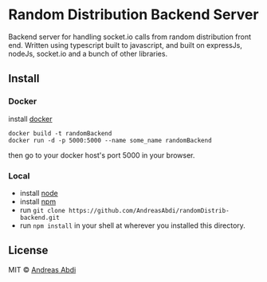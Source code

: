 # Random Distribution Backend Server

Backend server for handling socket.io calls from random distribution front end.
Written using typescript built to javascript,
and built on expressJs, nodeJs, socket.io and a bunch of other libraries.

## Install

### Docker

install [docker](https://www.docker.com/)

```code
docker build -t randomBackend
docker run -d -p 5000:5000 --name some_name randomBackend
```

then go to your docker host's port 5000 in your browser.

### Local
- install [node](https://nodejs.org/en/)
- install [npm](https://www.npmjs.com/)
- run `git clone https://github.com/AndreasAbdi/randomDistrib-backend.git`
- run `npm install` in your shell at wherever you installed this directory.

## License

MIT © [Andreas Abdi](https://github.com/AndreasAbdi)
